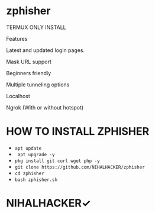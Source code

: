 # zphisher

TERMUX ONLY INSTALL

Features

Latest and updated login pages.

Mask URL support

Beginners friendly

Multiple tunneling options

Localhost

Ngrok (With or without hotspot)




# HOW TO INSTALL ZPHISHER

* `apt update`
* ` apt upgrade -y`
* `pkg install git curl wget php -y`
* `git clone https://github.com/NIHALHACKER/zphisher`
* `cd zphisher`
* `bash zphisher.sh`

# NIHALHACKER✓
